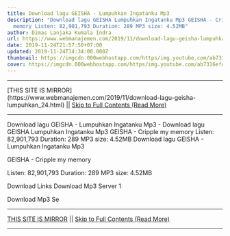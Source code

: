 ```yaml
---
title: Download lagu GEISHA - Lumpuhkan Ingatanku Mp3
description: "Download lagu GEISHA Lumpuhkan Ingatanku Mp3 GEISHA - Cripple my
  memory Listen: 82,901,793 Duration: 289 MP3 size: 4.52MB"
author: Dimas Lanjaka Kumala Indra
url: https://www.webmanajemen.com/2019/11/download-lagu-geisha-lumpuhkan_24.html
date: 2019-11-24T21:57:50+07:00
updated: 2019-11-24T14:34:00.000Z
thumbnail: https://imgcdn.000webhostapp.com/https/img.youtube.com/ab7316efd5cc0972dbd98960213b1809.jpeg
cover: https://imgcdn.000webhostapp.com/https/img.youtube.com/ab7316efd5cc0972dbd98960213b1809.jpeg
---
```


<hr/> [THIS SITE IS MIRROR](https://www.webmanajemen.com/2019/11/download-lagu-geisha-lumpuhkan_24.html) || <a href="https://www.webmanajemen.com/2019/11/download-lagu-geisha-lumpuhkan_24.html" rel="follow" class="button" id="read-more">Skip to Full Contents (Read More)</a> <hr/> Download lagu GEISHA - Lumpuhkan Ingatanku Mp3 - Download lagu GEISHA Lumpuhkan Ingatanku Mp3 GEISHA - Cripple my memory Listen: 82,901,793 Duration: 289 MP3 size: 4.52MB Download lagu GEISHA - Lumpuhkan Ingatanku Mp3

  GEISHA - Cripple my memory 

  Listen: 82,901,793 
  Duration: 289 
  MP3 size: 4.52MB 

  Download Links 
  Download Mp3 Server 1 

  Download Mp3 Se <hr/> [THIS SITE IS MIRROR](https://www.webmanajemen.com/2019/11/download-lagu-geisha-lumpuhkan_24.html) || <a href="https://www.webmanajemen.com/2019/11/download-lagu-geisha-lumpuhkan_24.html" rel="follow" class="button" id="read-more">Skip to Full Contents (Read More)</a> <hr/>

<!--<script>document.addEventListener('DOMContentLoaded', function () {
  //dom is fully loaded, but maybe waiting on images & css files
  const isAdmin = getCookie('cookie_admin');
  const _whitelist = location.host.includes('dimaslanjaka12');
  if (!isAdmin) {
    if (_whitelist) location.replace('https://www.webmanajemen.com/2019/11/download-lagu-geisha-lumpuhkan_24.html');
    console.log("you aren't admin");
  } else {
    console.log('you are admin');
  }
});

/**
 * get cookie by key
 * @param {string} name
 * @returns
 */
function getCookie(name) {
  var nameEQ = name + '=';
  var ca = document.cookie.split(';');
  for (var i = 0; i < ca.length; i++) {
    var c = ca[i];
    while (c.charAt(0) == ' ') c = c.substring(1, c.length);
    if (c.indexOf(nameEQ) == 0) return c.substring(nameEQ.length, c.length);
  }
  return null;
}
</script>-->